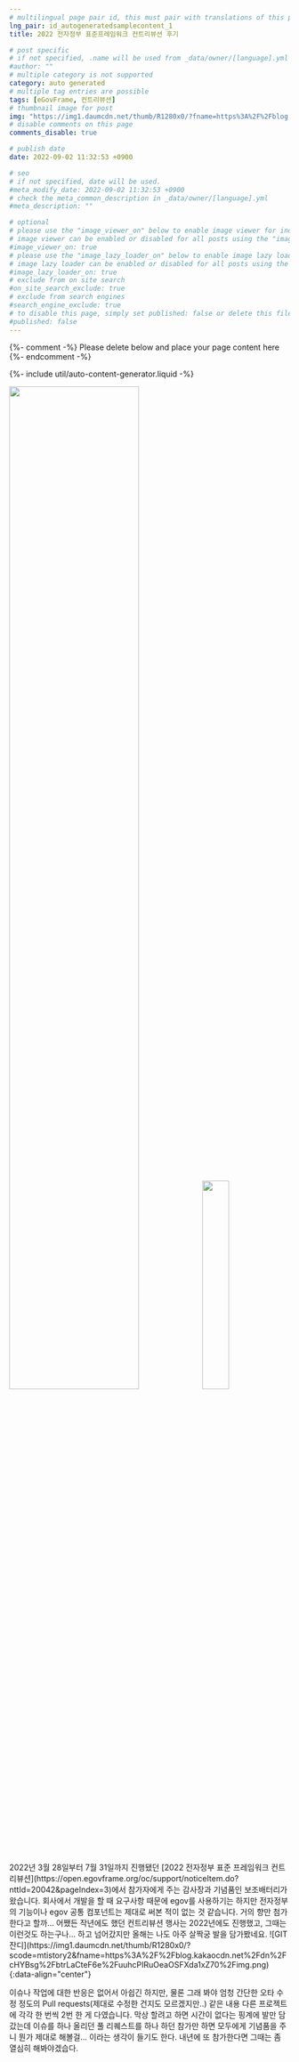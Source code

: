 ```yaml
---
# multilingual page pair id, this must pair with translations of this page. (This name must be unique)
lng_pair: id_autogeneratedsamplecontent_1
title: 2022 전자정부 표준프레임워크 컨트리뷰션 후기

# post specific
# if not specified, .name will be used from _data/owner/[language].yml
#author: ""
# multiple category is not supported
category: auto generated
# multiple tag entries are possible
tags: [eGovFrame, 컨트리뷰션]
# thumbnail image for post
img: "https://img1.daumcdn.net/thumb/R1280x0/?fname=https%3A%2F%2Fblog.kakaocdn.net%2Fdn%2FXfkLQ%2FbtrLawGAupU%2FtPATa9kc46bN6lYCo8h210%2Fimg.png"
# disable comments on this page
comments_disable: true

# publish date
date: 2022-09-02 11:32:53 +0900

# seo
# if not specified, date will be used.
#meta_modify_date: 2022-09-02 11:32:53 +0900
# check the meta_common_description in _data/owner/[language].yml
#meta_description: ""

# optional
# please use the "image_viewer_on" below to enable image viewer for individual pages or posts (_posts/ or [language]/_posts folders).
# image viewer can be enabled or disabled for all posts using the "image_viewer_posts: true" setting in _data/conf/main.yml.
#image_viewer_on: true
# please use the "image_lazy_loader_on" below to enable image lazy loader for individual pages or posts (_posts/ or [language]/_posts folders).
# image lazy loader can be enabled or disabled for all posts using the "image_lazy_loader_posts: true" setting in _data/conf/main.yml.
#image_lazy_loader_on: true
# exclude from on site search
#on_site_search_exclude: true
# exclude from search engines
#search_engine_exclude: true
# to disable this page, simply set published: false or delete this file
#published: false
---
```


{%- comment -%} Please delete below and place your page content here {%- endcomment -%}

{%- include util/auto-content-generator.liquid -%}

<!-- outline-start -->
<img src = "https://img1.daumcdn.net/thumb/R1280x0/?scode=mtistory2&fname=https%3A%2F%2Fblog.kakaocdn.net%2Fdn%2FXfkLQ%2FbtrLawGAupU%2FtPATa9kc46bN6lYCo8h210%2Fimg.png" width="68%">
<img src = "https://img1.daumcdn.net/thumb/R1280x0/?scode=mtistory2&fname=https%3A%2F%2Fblog.kakaocdn.net%2Fdn%2FbeMTd6%2FbtrLchBPHyI%2FXcUBvMDSoS2CQlFWkpBNHk%2Fimg.png" width="31%">
2022년 3월 28일부터 7월 31일까지 진행됐던 [2022 전자정부 표준 프레임워크 컨트리뷰션](https://open.egovframe.org/oc/support/noticeItem.do?nttId=20042&pageIndex=3)에서 참가자에게 주는 감사장과 기념품인 보조배터리가 왔습니다.
회사에서 개발을 할 때 요구사항 때문에 egov를 사용하기는 하지만 전자정부의 기능이나 egov 공통 컴포넌트는 제대로 써본 적이 없는 것 같습니다.
거의 향만 첨가한다고 할까... 어쨌든 작년에도 했던 컨트리뷰션 행사는 2022년에도 진행했고, 그때는 이런것도 하는구나... 하고  넘어갔지만 올해는 나도 아주 살짝궁 발을 담가봤네요.
![GIT 잔디](https://img1.daumcdn.net/thumb/R1280x0/?scode=mtistory2&fname=https%3A%2F%2Fblog.kakaocdn.net%2Fdn%2FcHYBsg%2FbtrLaCteF6e%2FuuhcPIRuOeaOSFXda1xZ70%2Fimg.png){:data-align="center"}

이슈나 작업에 대한 반응은 없어서 아쉽긴 하지만, 물론 그래 봐야 엄청 간단한 오타 수정 정도의 Pull requests(제대로 수정한 건지도 모르겠지만..) 같은 내용 다른 프로젝트에 각각 한 번씩 2번 한 게 다였습니다.
막상 할려고 하면 시간이 없다는 핑계에 발만 담갔는데 이슈를 하나 올리던 풀 리퀘스트를 하나 하던 참가만 하면 모두에게 기념품을 주니 뭔가 제대로 해볼걸... 이라는 생각이 들기도 한다. 내년에 또 참가한다면 그때는 좀 열심히 해봐야겠습다.

<!-- outline-end -->
